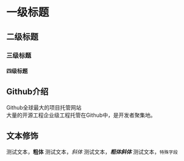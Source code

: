 # 一级标题
## 二级标题
### 三级标题
#### 四级标题


## Github介绍

  Github全球最大的项目托管网站<br>大量的开源工程企业级工程托管在Github中，是开发者聚集地。


## 文本修饰

  测试文本，**粗体**
  测试文本，*斜体*
  测试文本，***粗体斜体***
  测试文本，`特殊字段`
